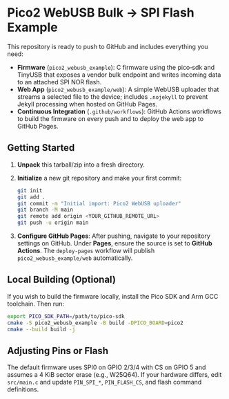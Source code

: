 # Pico2 WebUSB Bulk → SPI Flash Example

This repository is ready to push to GitHub and includes everything you need:

- **Firmware** (`pico2_webusb_example`): C firmware using the pico‑sdk and TinyUSB that exposes a vendor bulk endpoint and writes incoming data to an attached SPI NOR flash.
- **Web App** (`pico2_webusb_example/web`): A simple WebUSB uploader that streams a selected file to the device; includes `.nojekyll` to prevent Jekyll processing when hosted on GitHub Pages.
- **Continuous Integration** (`.github/workflows`): GitHub Actions workflows to build the firmware on every push and to deploy the web app to GitHub Pages.

## Getting Started

1. **Unpack** this tarball/zip into a fresh directory.
2. **Initialize** a new git repository and make your first commit:

   ```bash
   git init
   git add .
   git commit -m "Initial import: Pico2 WebUSB uploader"
   git branch -M main
   git remote add origin <YOUR_GITHUB_REMOTE_URL>
   git push -u origin main
   ```

3. **Configure GitHub Pages**: After pushing, navigate to your repository settings on GitHub. Under **Pages**, ensure the source is set to **GitHub Actions**. The `deploy-pages` workflow will publish `pico2_webusb_example/web` automatically.

## Local Building (Optional)

If you wish to build the firmware locally, install the Pico SDK and Arm GCC toolchain. Then run:

```bash
export PICO_SDK_PATH=/path/to/pico-sdk
cmake -S pico2_webusb_example -B build -DPICO_BOARD=pico2
cmake --build build -j
```

## Adjusting Pins or Flash

The default firmware uses SPI0 on GPIO 2/3/4 with CS on GPIO 5 and assumes a 4 KiB sector erase (e.g., W25Q64). If your hardware differs, edit `src/main.c` and update `PIN_SPI_*`, `PIN_FLASH_CS`, and flash command definitions.

